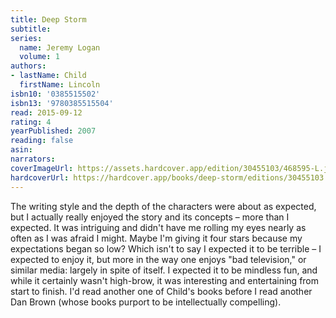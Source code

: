 ```yaml
---
title: Deep Storm
subtitle:
series:
  name: Jeremy Logan
  volume: 1
authors:
- lastName: Child
  firstName: Lincoln
isbn10: '0385515502'
isbn13: '9780385515504'
read: 2015-09-12
rating: 4
yearPublished: 2007
reading: false
asin:
narrators:
coverImageUrl: https://assets.hardcover.app/edition/30455103/468595-L.jpg
hardcoverUrl: https://hardcover.app/books/deep-storm/editions/30455103
---
```

The writing style and the depth of the characters were about as expected, but I actually really enjoyed the story and its concepts – more than I expected. It was intriguing and didn't have me rolling my eyes nearly as often as I was afraid I might. Maybe I'm giving it four stars because my expectations began so low? Which isn't to say I expected it to be terrible – I expected to enjoy it, but more in the way one enjoys "bad television," or similar media: largely in spite of itself. I expected it to be mindless fun, and while it certainly wasn't high-brow, it was interesting and entertaining from start to finish. I'd read another one of Child's books before I read another Dan Brown (whose books purport to be intellectually compelling).

